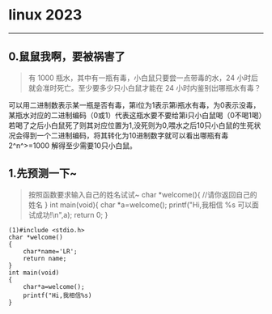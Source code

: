 # linux 2023 
----------------------
## 0.鼠鼠我啊，要被祸害了
>有 1000 瓶水，其中有一瓶有毒，小白鼠只要尝一点带毒的水，24 小时后就会准时死亡。至少要多少只小白鼠才能在 24 小时内鉴别出哪瓶水有毒？

可以用二进制数表示某一瓶是否有毒，第i位为1表示第i瓶水有毒，为0表示没毒，某瓶水对应的二进制编码（0或1）代表这瓶水要不要给第i只小白鼠喝（0不喝1喝）若喝了之后小白鼠死了则其对应位置为1,没死则为0,喂水之后10只小白鼠的生死状况会得到一个二进制编码，将其转化为10进制数字就可以看出哪瓶有毒 2^n^>=1000 解得至少需要10只小白鼠。
## 1.先预测一下~
>按照函数要求输入自己的姓名试试~
    char *welcome(){
    //请你返回自己的姓名
    }
    int main(void){
    char *a=welcome();
    printf("Hi,我相信 %s 可以面试成功!\n",a);
    return 0;
    }

    (1)#include <stdio.h>
    char *welcome()
    {
        char*name='LR';
        return name;
    }
    int main(void)
    {
        char*a=welcome();
        printf("Hi,我相信%s)
    }